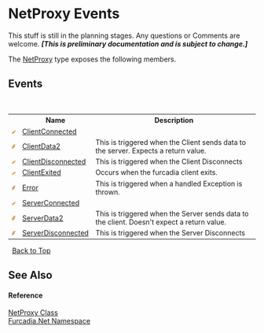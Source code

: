 # NetProxy Events
This stuff is still in the planning stages. Any questions or Comments are welcome. _**\[This is preliminary documentation and is subject to change.\]**_

The <a href="T_Furcadia_Net_NetProxy">NetProxy</a> type exposes the following members.


## Events
&nbsp;<table><tr><th></th><th>Name</th><th>Description</th></tr><tr><td>![Protected event](media/protevent.gif "Protected event")</td><td><a href="E_Furcadia_Net_NetProxy_ClientConnected">ClientConnected</a></td><td /></tr><tr><td>![Public event](media/pubevent.gif "Public event")</td><td><a href="E_Furcadia_Net_NetProxy_ClientData2">ClientData2</a></td><td>
This is triggered when the Client sends data to the server. Expects a return value.</td></tr><tr><td>![Protected event](media/protevent.gif "Protected event")</td><td><a href="E_Furcadia_Net_NetProxy_ClientDisconnected">ClientDisconnected</a></td><td>
This is triggered when the Client Disconnects</td></tr><tr><td>![Protected event](media/protevent.gif "Protected event")</td><td><a href="E_Furcadia_Net_NetProxy_ClientExited">ClientExited</a></td><td>
Occurs when the furcadia client exits.</td></tr><tr><td>![Public event](media/pubevent.gif "Public event")</td><td><a href="E_Furcadia_Net_NetProxy_Error">Error</a></td><td>
This is triggered when a handled Exception is thrown.</td></tr><tr><td>![Protected event](media/protevent.gif "Protected event")</td><td><a href="E_Furcadia_Net_NetProxy_ServerConnected">ServerConnected</a></td><td /></tr><tr><td>![Public event](media/pubevent.gif "Public event")</td><td><a href="E_Furcadia_Net_NetProxy_ServerData2">ServerData2</a></td><td>
This is triggered when the Server sends data to the client. Doesn't expect a return value.</td></tr><tr><td>![Public event](media/pubevent.gif "Public event")</td><td><a href="E_Furcadia_Net_NetProxy_ServerDisconnected">ServerDisconnected</a></td><td>
This is triggered when the Server Disconnects</td></tr></table>&nbsp;
<a href="#netproxy-events">Back to Top</a>

## See Also


#### Reference
<a href="T_Furcadia_Net_NetProxy">NetProxy Class</a><br /><a href="N_Furcadia_Net">Furcadia.Net Namespace</a><br />